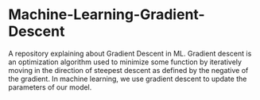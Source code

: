 # Machine-Learning-Gradient-Descent
A repository explaining about Gradient Descent in ML. Gradient descent is an optimization algorithm used to minimize some function by iteratively moving in the direction of steepest descent as defined by the negative of the gradient. In machine learning, we use gradient descent to update the parameters of our model.

